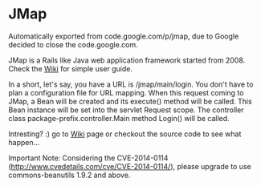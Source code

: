 # JMap
Automatically exported from code.google.com/p/jmap, due to Google decided to close the code.google.com.

JMap is a Rails like Java web application framework started from 2008. Check the [Wiki](https://github.com/stevegy/jmap/wiki) for simple user guide.

In a short, let's say, you have a URL is /jmap/main/login. You don't have to plan a configuration file for URL mapping. 
When this request coming to JMap, a Bean will be created 
and its execute() method will be called. This Bean instance will be set into the servlet Request scope.
The controller class package-prefix.controller.Main method Login() will be called.

Intresting? :) go to [Wiki](wiki) page or checkout the source code to see what happen...

Important Note: 
Considering the CVE-2014-0114 (http://www.cvedetails.com/cve/CVE-2014-0114/), please upgrade to use commons-beanutils 1.9.2 and above.
